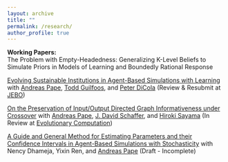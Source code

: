 ```yaml
---
layout: archive
title: ""
permalink: /research/
author_profile: true
---
```

<b>Working Papers:</b><br>
The Problem with Empty-Headedness: Generalizing K-Level Beliefs to Simulate Priors in Models of Learning and Boundedly Rational Response<br>

[Evolving Sustainable Institutions in Agent-Based Simulations with Learning](https://chriszosh1.github.io/files/EvolvingSustainableInstitutions_Zosh_et_al.pdf)
with <a href="https://www.binghamton.edu/economics/faculty/profile.html?id=apape"> Andreas Pape</a>,
<a href="https://www.toddguilfoos.com/"> Todd Guilfoos</a>, and
<a href="https://www.law.northwestern.edu/faculty/profiles/peterdicola/"> Peter DiCola</a> (Review & Resubmit at [JEBO](https://www.sciencedirect.com/journal/journal-of-economic-behavior-and-organization))<br>

<a href="https://arxiv.org/abs/2406.10369"> On the Preservation of Input/Output Directed Graph Informativeness under Crossover</a>
with <a href="https://www.binghamton.edu/economics/faculty/profile.html?id=apape"> Andreas Pape</a>,
<a href="https://scholar.google.com/citations?user=pRy5WdkAAAAJ&hl=en"> J. David Schaffer</a>, and
<a href="http://bingdev.binghamton.edu/sayama/"> Hiroki Sayama</a> (In Review at [Evolutionary Computation](https://direct.mit.edu/evco))<br>

[A Guide and General Method for Estimating Parameters and their Confidence Intervals in Agent-Based Simulations with Stochasticity](https://chriszosh1.github.io/files/AGuideAndGeneralMethodForEstimatingParametersAndTheirConfidenceIntervalsInAgentBasedSimulationWithStochasticity_Zosh_et_al.pdf)
with Nency Dhameja,
Yixin Ren, and
<a href="https://www.binghamton.edu/economics/faculty/profile.html?id=apape"> Andreas Pape</a> (Draft - Incomplete)<br>